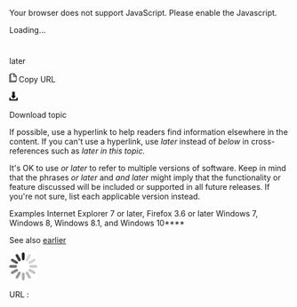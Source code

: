 Your browser does not support JavaScript. Please enable the Javascript.

Loading...

# 

later

![Copy URL](later_files/Copy.png)
Copy URL

![Download](later_files/Download.png)

Download topic

If possible, use a hyperlink to help readers find information elsewhere in the content. If you can't use a hyperlink, use *later* instead of *below* in cross-references such as *later in this topic.*

It's OK to use *or later* to refer to multiple versions of software. Keep in mind that the phrases *or later* and *and later*
might imply that the functionality or feature discussed will be
included or supported in all future releases. If you're not sure, list
each applicable version instead.

Examples
Internet Explorer 7 or later, Firefox 3.6 or later
Windows 7, Windows 8, Windows 8.1, and Windows 10****

See also [earlier](https://worldready.cloudapp.net/Styleguide/Read?id=2700&topicid=32559)

![In progress](later_files/activity-large.gif)

URL :

